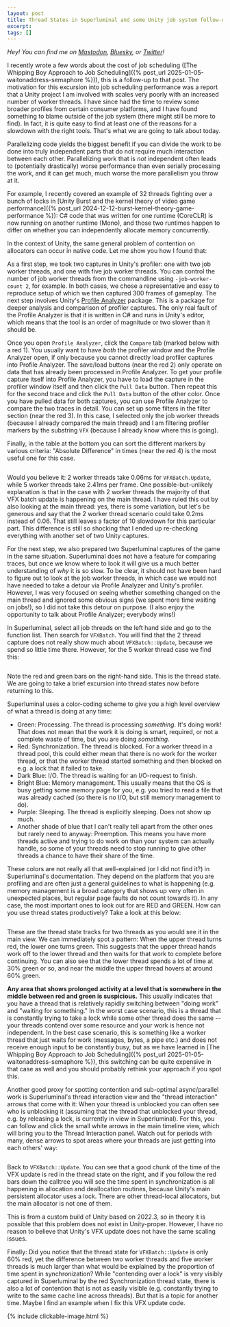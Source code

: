 ```yaml
---
layout: post
title: Thread States in Superluminal and some Unity job system follow-up
excerpt:
tags: []
---
```


_Hey! You can find me on [Mastodon](https://mastodon.gamedev.place/@sschoener), [Bluesky](https://bsky.app/profile/sschoener.bsky.social), or [Twitter](https://twitter.com/s4schoener)!_

I recently wrote a few words about the cost of job scheduling ([The Whipping Boy Approach to Job Scheduling]({% post_url 2025-01-05-waitonaddress-semaphore %})), this is a follow-up to that post. The motivation for this excursion into job scheduling performance was a report that a Unity project I am involved with scales very poorly with an increased number of worker threads. I have since had the time to review some broader profiles from certain consumer platforms, and I have found something to blame outside of the job system (there might still be more to find). In fact, it is quite easy to find at least one of the reasons for a slowdown with the right tools. That's what we are going to talk about today.

Parallelizing code yields the biggest benefit if you can divide the work to be done into truly independent parts that do not require much interaction between each other. Parallelizing work that is _not_ independent often leads to (potentially drastically) worse performance than even serially processing the work, and it can get much, much worse the more parallelism you throw at it.

For example, I recently covered an example of 32 threads fighting over a bunch of locks in [Unity Burst and the kernel theory of video game performance]({% post_url 2024-12-12-burst-kernel-theory-game-performance %}): C# code that was written for one runtime (CoreCLR) is now running on another runtime (Mono), and those two runtimes happen to differ on whether you can independently allocate memory concurrently.

In the context of Unity, the same general problem of contention on allocators can occur in native code. Let me show you how I found that:

As a first step, we took two captures in Unity's profiler: one with two job worker threads, and one with five job worker threads. You can control the number of job worker threads from the commandline using `-job-worker-count 2`, for example. In both cases, we chose a representative and easy to reproduce setup of which we then captured 300 frames of gameplay. The next step involves Unity's [Profile Analyzer](https://docs.unity3d.com/Packages/com.unity.performance.profile-analyzer@1.2/manual/index.html) package. This is a package for deeper analysis and comparison of profiler captures. The only real fault of the Profile Analyzer is that it is written in C# and runs in Unity's editor, which means that the tool is an order of magnitude or two slower than it should be.

Once you open `Profile Analyzer`, click the `Compare` tab (marked below with a red 1). You usually want to have _both_ the profiler window and the Profile Analyzer open, if only because you cannot directly load profiler captures into Profile Analyzer. The save/load buttons (near the red 2) only operate on data that has already been processed in Profile Analyzer. To get your profile capture itself into Profile Analyzer, you have to load the capture in the profiler window itself and then click the `Pull Data` button. Then repeat this for the second trace and click the `Pull Data` button of the other color. Once you have pulled data for both captures, you can use Profile Analyzer to compare the two traces in detail. You can set up some filters in the filter section (near the red 3). In this case, I selected only the job worker threads (because I already compared the main thread) and I am filtering profiler markers by the substring `VFX` (because I already know where this is going).

Finally, in the table at the bottom you can sort the different markers by various criteria: "Absolute Difference" in times (near the red 4) is the most useful one for this case.

<p align="middle">
  <img src="/img/2025-01-21-unity-vfx-graph-multithread/profile-analyzer.png" alt="" />
</p>

Would you believe it: 2 worker threads take 0.06ms for `VFXBatch.Update`, while 5 worker threads take 2.41ms per frame. One possible-but-unlikely explanation is that in the case with 2 worker threads the majority of that VFX batch update is happening on the main thread. I have ruled this out by also looking at the main thread: yes, there is some variation, but let's be generous and say that the 2 worker thread scenario could take 0.2ms instead of 0.06. That still leaves a factor of 10 slowdown for this particular part. This difference is still so shocking that I ended up re-checking everything with another set of two Unity captures.

For the next step, we also prepared two Superluminal captures of the game in the same situation. Superluminal does not have a feature for comparing traces, but once we know where to look it will give us a much better understanding of _why_ it is so slow. To be clear, it should not have been hard to figure out to look at the job worker threads, in which case we would not have needed to take a detour via Profile Analyzer and Unity's profiler. However, I was very focused on seeing whether something changed on the main thread and ignored some obvious signs (we spent more time waiting on jobs!), so I did not take this detour on purpose. (I also enjoy the opportunity to talk about Profile Analyzer; everybody wins!)

In Superluminal, select all job threads on the left hand side and go to the function list. Then search for `VFXBatch`. You will find that the 2 thread capture does not really show much about `VFXBatch::Update`, because we spend so little time there. However, for the 5 worker thread case we find this:

<p align="middle">
  <img src="/img/2025-01-21-unity-vfx-graph-multithread/superluminal.png" alt="" />
</p>

Note the red and green bars on the right-hand side. This is the thread state. We are going to take a brief excursion into thread states now before returning to this.

Superluminal uses a color-coding scheme to give you a high level overview of what a thread is doing at any time:
 * Green: Processing. The thread is processing _something_. It's doing work! That does not mean that the work it is doing is smart, required, or not a complete waste of time, but you are doing _something_.
 * Red: Synchronization. The thread is blocked. For a worker thread in a thread pool, this could either mean that there is no work for the worker thread, or that the worker thread started something and then blocked on e.g. a lock that it failed to take.
 * Dark Blue: I/O. The thread is waiting for an I/O-request to finish.
 * Bright Blue: Memory management. This usually means that the OS is busy getting some memory page for you, e.g. you tried to read a file that was already cached (so there is no I/O, but still memory management to do).
 * Purple: Sleeping. The thread is explicitly sleeping. Does not show up much.
 * Another shade of blue that I can't really tell apart from the other ones but rarely need to anyway: Preemption. This means you have more threads active and trying to do work on than your system can actually handle, so some of your threads need to stop running to give other threads a chance to have their share of the time.

These colors are not really all that well-explained (or I did not find it?) in Superluminal's documentation. They depend on the platform that you are profiling and are often just a general guidelines to what is happening (e.g. memory management is a broad category that shows up very often in unexpected places, but regular page faults do not count towards it). In any case, the most important ones to look out for are RED and GREEN. How can you use thread states productively? Take a look at this below:

<p align="middle">
  <img src="/img/2025-01-21-unity-vfx-graph-multithread/threadstates.png" alt="" />
</p>

These are the thread state tracks for two threads as you would see it in the main view. We can immediately spot a pattern: When the upper thread turns red, the lower one turns green. This suggests that the upper thread hands work off to the lower thread and then waits for that work to complete before continuing. You can also see that the lower thread spends a lot of time at 30% green or so, and near the middle the upper thread hovers at around 60% green.

**Any area that shows prolonged activity at a level that is somewhere in the middle between red and green is suspicious.** This usually indicates that you have a thread that is relatively rapidly switching between "doing work" and "waiting for something." In the worst case scenario, this is a thread that is constantly trying to take a lock while some other thread does the same -- your threads contend over some resource and your work is hence not independent. In the best case scenario, this is something like a worker thread that just waits for work (messages, bytes, a pipe etc.) and does not receive enough input to be constantly busy, but as we have learned in [The Whipping Boy Approach to Job Scheduling]({% post_url 2025-01-05-waitonaddress-semaphore %}), this switching can be quite expensive in that case as well and you should probably rethink your approach if you spot this.

Another good proxy for spotting contention and sub-optimal async/parallel work is Superluminal's thread interaction view and the "thread interaction" arrows that come with it: When your thread is unblocked you can often see who is unblocking it (assuming that the thread that unblocked your thread, e.g. by releasing a lock, is currently in view in Superluminal). For this, you can follow and click the small white arrows in the main timeline view, which will bring you to the Thread Interaction panel. Watch out for periods with many, dense arrows to spot areas where your threads are just getting into each others' way:

<p align="middle">
  <img src="/img/2025-01-21-unity-vfx-graph-multithread/threadinteraction.png" alt="" />
</p>

Back to `VFXBatch::Update`. You can see that a good chunk of the time of the VFX update is red in the thread state on the right, and if you follow the red bars down the calltree you will see the time spent in synchronization is all happening in allocation and deallocation routines, because Unity's main persistent allocator uses a lock. There are other thread-local allocators, but the main allocator is not one of them.

This is from a custom build of Unity based on 2022.3, so in theory it is possible that this problem does not exist in Unity-proper. However, I have no reason to believe that Unity's VFX update does not have the same scaling issues.

Finally: Did you notice that the thread state for `VFXBatch::Update` is only 60% red, yet the difference between two worker threads and five worker threads is much larger than what would be explained by the proportion of time spent in synchronization? While "contending over a lock" is very visibly captured in Superluminal by the red Synchronization thread state, there is also a lot of contention that is not as easily visible (e.g. constantly trying to write to the same cache line across threads). But that is a topic for another time. Maybe I find an example when I fix this VFX update code.

{% include clickable-image.html %}